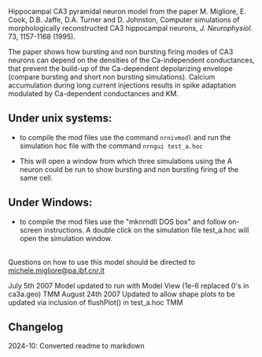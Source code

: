 Hippocampal CA3 pyramidal neuron model from the paper 
M. Migliore, E. Cook, D.B. Jaffe, D.A. Turner and D. Johnston, Computer
simulations of morphologically reconstructed CA3 hippocampal neurons, *J.
Neurophysiol.* 73, 1157-1168 (1995). 

The paper shows how bursting and non bursting firing modes of CA3 
neurons can depend on the densities of the Ca-independent conductances,
that prevent the build-up of the Ca-dependent depolarizing envelope
(compare bursting and short non bursting simulations).
Calcium accumulation during long current injections results in
spike adaptation modulated by Ca-dependent conductances and KM.

Under unix systems:
-------------------
- to compile the mod files use the command 
``` nrnivmodl ```
and run the simulation hoc file with the command 
``` nrngui test_a.hoc ```

- This will open a window from which three simulations using the A neuron
could be run to show bursting and non bursting firing of the same cell.


Under Windows:
--------------
- to compile the mod files use the "mknrndll DOS box" and 
follow on-screen instructions.
A double click on the simulation file
test_a.hoc 
will open the simulation window.

\
Questions on how to use this model should be directed to
michele.migliore@pa.ibf.cnr.it

July 5th 2007 Model updated to run with Model View (1e-6 replaced 0's
in ca3a.geo) TMM
August 24th 2007 Updated to allow shape plots to be updated via
inclusion of flushPlot() in test_a.hoc TMM


Changelog
---------
2024-10: Converted readme to markdown
